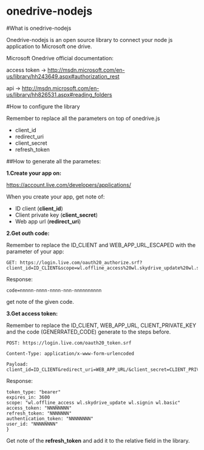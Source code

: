 # onedrive-nodejs

#What is onedrive-nodejs

Onedrive-nodejs is an open source library to connect your node js application to Microsoft one drive.

Microsoft Onedrive official documentation:

access token -> http://msdn.microsoft.com/en-us/library/hh243649.aspx#authorization_rest

api -> http://msdn.microsoft.com/en-us/library/hh826531.aspx#reading_folders

#How to configure the library

Remember to replace all the parameters on top of onedrive.js 

- client_id
- redirect_uri
- client_secret
- refresh_token

##How to generate all the parametes:

**1.Create your app on:**

https://account.live.com/developers/applications/

When you create your app, get note of:
- ID client (**client_id**)
- Client private key (**client_secret**)
- Web app url (**redirect_uri**)

**2.Get outh code:**

Remember to replace the ID_CLIENT and WEB_APP_URL_ESCAPED with the parameter of your app:

```
GET: https://login.live.com/oauth20_authorize.srf?client_id=ID_CLIENT&scope=wl.offline_access%20wl.skydrive_update%20wl.signin%20wl.basic&response_type=code&redirect_uri=WEB_APP_URL_ESCAPED
```

Response:
```
code=nnnnn-nnnn-nnnn-nnn-nnnnnnnnnn
```

get note of the given code.

**3.Get access token:**

Remember to replace the ID_CLIENT, WEB_APP_URL, CLIENT_PRIVATE_KEY and the code (GENERRATED_CODE) generate to the steps before.

```
POST: https://login.live.com/oauth20_token.srf

Content-Type: application/x-www-form-urlencoded 

Payload: client_id=ID_CLIENT&redirect_uri=WEB_APP_URL/&client_secret=CLIENT_PRIVATE_KEY&code=GENERRATED_CODE&grant_type=authorization_code
```

Response: 

```
token_type: "bearer"
expires_in: 3600
scope: "wl.offline_access wl.skydrive_update wl.signin wl.basic"
access_token: "NNNNNNNN"
refresh_token: "NNNNNNN"
authentication_token: "NNNNNNNN"
user_id: "NNNNNNNN"
}
```

Get note of the **refresh_token** and add it to the relative field in the library.
